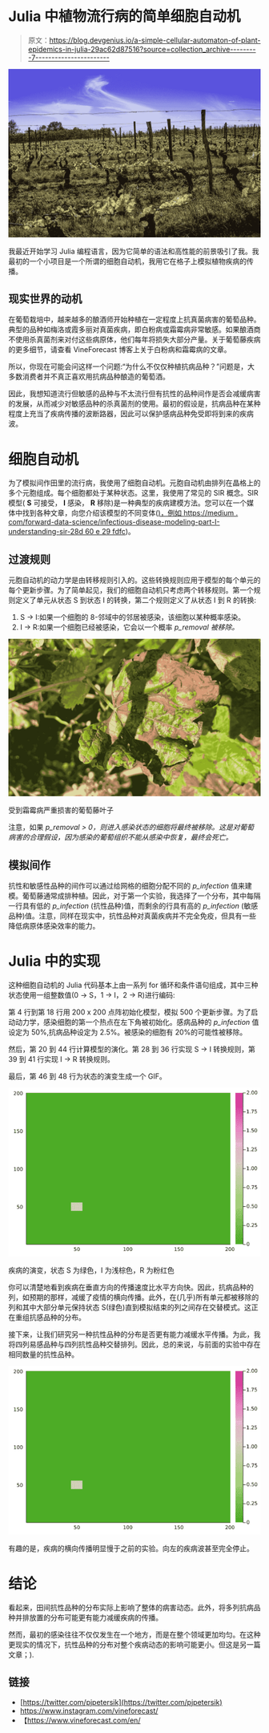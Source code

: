 # Julia 中植物流行病的简单细胞自动机

> 原文：<https://blog.devgenius.io/a-simple-cellular-automaton-of-plant-epidemics-in-julia-29ac62d87516?source=collection_archive---------7----------------------->

![](img/efb67ba9ffe230783ff01b96368b4896.png)

我最近开始学习 Julia 编程语言，因为它简单的语法和高性能的前景吸引了我。我最初的一个小项目是一个所谓的细胞自动机，我用它在格子上模拟植物疾病的传播。

## 现实世界的动机

在葡萄栽培中，越来越多的酿酒师开始种植在一定程度上抗真菌病害的葡萄品种。典型的品种如梅洛或霞多丽对真菌疾病，即白粉病或霜霉病非常敏感。如果酿酒商不使用杀真菌剂来对付这些病原体，他们每年将损失大部分产量。关于葡萄藤疾病的更多细节，请查看 VineForecast 博客上关于白粉病和霜霉病的文章。

所以，你现在可能会问这样一个问题:“为什么不仅仅种植抗病品种？”问题是，大多数消费者并不真正喜欢用抗病品种酿造的葡萄酒。

因此，我想知道流行但敏感的品种与不太流行但有抗性的品种间作是否会减缓病害的发展，从而减少对敏感品种的杀真菌剂的使用。最初的假设是，抗病品种在某种程度上充当了疾病传播的波断路器，因此可以保护感病品种免受即将到来的疾病波。

# 细胞自动机

为了模拟间作田里的流行病，我使用了细胞自动机。元胞自动机由排列在晶格上的多个元胞组成。每个细胞都处于某种状态。这里，我使用了常见的 SIR 概念。SIR 模型( **S** 可接受， **I** 感染， **R** 移除)是一种典型的疾病建模方法。您可以在一个媒体中找到各种文章，向您介绍该模型的不同变体([)，例如 https://medium . com/forward-data-science/infectious-disease-modeling-part-I-understanding-sir-28d 60 e 29 fdfc](https://medium.com/towards-data-science/infectious-disease-modelling-part-i-understanding-sir-28d60e29fdfc))。

## 过渡规则

元胞自动机的动力学是由转移规则引入的。这些转换规则应用于模型的每个单元的每个更新步骤。为了简单起见，我们的细胞自动机只考虑两个转移规则。第一个规则定义了单元从状态 S 到状态 I 的转换，第二个规则定义了从状态 I 到 R 的转换:

1.  S → I:如果一个细胞的 8-邻域中的邻居被感染，该细胞以某种概率感染。
2.  I → R:如果一个细胞已经被感染，它会以一个概率 *p_removal 被移除。*

![](img/630f70b1ef812ccfb880d82482e9b2d6.png)

受到霜霉病严重损害的葡萄藤叶子

注意，如果 *p_removal > 0，则进入感染状态的细胞将最终被移除。这是对葡萄病害的合理假设，因为感染的葡萄组织不能从感染中恢复，最终会死亡。*

## 模拟间作

抗性和敏感性品种的间作可以通过给网格的细胞分配不同的 *p_infection* 值来建模。葡萄藤通常成排种植。因此，对于第一个实验，我选择了一个分布，其中每隔一行具有低的 *p_infection* (抗性品种)值，而剩余的行具有高的 *p_infection* (敏感品种)值。注意，同样在现实中，抗性品种对真菌疾病并不完全免疫，但具有一些降低病原体感染效率的能力。

# Julia 中的实现

这种细胞自动机的 Julia 代码基本上由一系列 for 循环和条件语句组成，其中三种状态使用一组整数值(0 → S，1 → I，2 → R)进行编码:

第 4 行到第 18 行用 200 x 200 点阵初始化模型，模拟 500 个更新步骤。为了启动动力学，感染细胞的第一个热点在左下角被初始化。感病品种的 *p_infection* 值设定为 50%,抗病品种设定为 2.5%。被感染的细胞有 20%的可能性被移除。

然后，第 20 到 44 行计算模型的演化。第 28 到 36 行实现 S → I 转换规则，第 39 到 41 行实现 I → R 转换规则。

最后，第 46 到 48 行为状态的演变生成一个 GIF。

![](img/0d0584089a3250fa41f7fd18240aa389.png)

疾病的演变，状态 S 为绿色，I 为浅棕色，R 为粉红色

你可以清楚地看到疾病在垂直方向的传播速度比水平方向快。因此，抗病品种的列，如预期的那样，减缓了疫情的横向传播。此外，在(几乎)所有单元都被移除的列和其中大部分单元保持状态 S(绿色)直到模拟结束的列之间存在交替模式。这正在重组抗感品种的分布。

接下来，让我们研究另一种抗性品种的分布是否更有能力减缓水平传播。为此，我将四列易感品种与四列抗性品种交替排列。因此，总的来说，与前面的实验中存在相同数量的抗性品种。

![](img/a793c9b16cd8848ad094b16c8a043ea8.png)

有趣的是，疾病的横向传播明显慢于之前的实验。向左的疾病波甚至完全停止。

# 结论

看起来，田间抗性品种的分布实际上影响了整体的病害动态。此外，将多列抗病品种并排放置的分布可能更有能力减缓疾病的传播。

然而，最初的感染往往不仅仅发生在一个地方，而是在整个领域更加均匀。在这种更现实的情况下，抗性品种的分布对整个疾病动态的影响可能更小。但这是另一篇文章；).

## 链接

*   [https://twitter.com/pjpetersik](https://twitter.com/pjpetersik)
*   https://www.instagram.com/vineforecast/
*   【https://www.vineforecast.com/en/ 